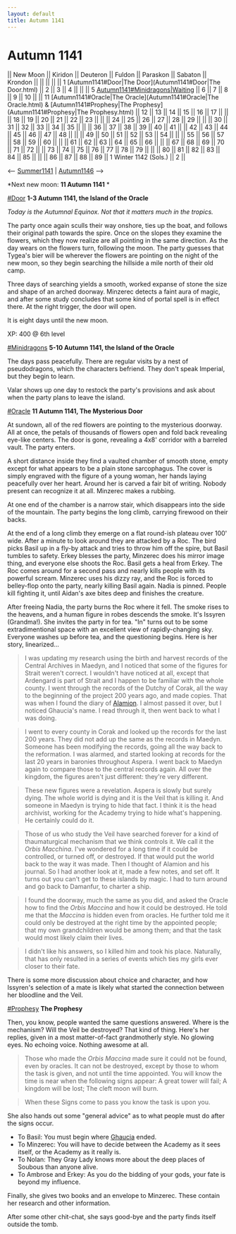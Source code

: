 ```yaml
---
layout: default
title: Autumn 1141
---
```


# Autumn 1141 

|| New Moon || Kiridon || Deuteron || Fuldon || Paraskon || Sabaton || Krondon ||
||   ||   ||   || 1 [Autumn1141#Door|The Door](Autumn1141#Door|The Door.html) || 2  || 3  || 4 ||
||   ||  5 [Autumn1141#Minidragons|Waiting](Autumn1141#Minidragons|Waiting.html) ||  6 || 7  || 8  || 9  || 10 ||
|| 11 [Autumn1141#Oracle|The Oracle](Autumn1141#Oracle|The Oracle.html) & [Autumn1141#Prophesy|The Prophesy](Autumn1141#Prophesy|The Prophesy.html) || 12  || 13  || 14  || 15  || 16  || 17 ||
||   || 18  || 19  ||  20 || 21  || 22  || 23 ||
||   || 24  || 25  ||  26 || 27  || 28  || 29 ||
||   || 30  || 31  || 32  || 33  || 34  || 35 ||
||   || 36  || 37  || 38  || 39  || 40  || 41 ||
|| 42  || 43  || 44  || 45  || 46  || 47  || 48 ||
||   || 49  || 50  || 51  || 52  || 53  || 54 ||
||   || 55  || 56  || 57  || 58  || 59  || 60 ||
||   || 61  || 62  || 63  || 64  || 65  || 66 ||
||   || 67  || 68  || 69  || 70  || 71  || 72 ||
|| 73  || 74  || 75  || 76  || 77  || 78  || 79 ||
||   || 80  || 81  || 82  || 83  || 84  || 85 ||
||   || 86  || 87  || 88  || 89  || 1 Winter 1142 (Sols.)  || 2 ||

<-- [Summer1141](Summer1141.html) | [Autumn1146](Autumn1146.html) -->

*Next new moon: **11 Autumn 1141** *

[#Door](#Door.html)
**1-3 Autumn 1141, the Island of the Oracle**

*Today is the Autumnal Equinox.  Not that it matters much in the tropics.*

The party once again sculls their way onshore, ties up the boat, and follows their original path towards the spire.  Once on the slopes they examine the flowers, which they now realize are all pointing in the same direction.  As the day wears on the flowers turn, following the moon.  The party guesses that Tygea's bier will be wherever the flowers are pointing on the night of the new moon, so they begin searching the hillside a mile north of their old camp.

Three days of searching yields a smooth, worked expanse of stone the size and shape of an arched doorway.  Minzerec detects a faint aura of magic, and after some study concludes that some kind of portal spell is in effect there.  At the right trigger, the door will open.

It is eight days until the new moon.

XP: 400 @ 6th level

[#Minidragons](#Minidragons.html)
**5-10 Autumn 1141, the Island of the Oracle**

The days pass peacefully.  There are regular visits by a nest of pseudodragons, which the characters befriend.    They don't speak Imperial, but they begin to learn.  

Valar shows up one day to restock the party's provisions and ask about when the party plans to leave the island.

[#Oracle](#Oracle.html)
**11 Autumn 1141, The Mysterious Door**

At sundown, all of the red flowers are pointing to the mysterious doorway.  All at once, the petals of thousands of flowers open and fold back revealing eye-like centers.  The door is gone, revealing a 4x8' corridor with a barreled vault.  The party enters.

A short distance inside they find a vaulted chamber of smooth stone, empty except for what appears to be a plain stone sarcophagus.  The cover is simply engraved with the figure of a young woman, her hands laying peacefully over her heart.  Around her is carved a fair bit of writing.  Nobody present can recognize it at all.  Minzerec makes a rubbing.

At one end of the chamber is a narrow stair, which disappears into the side of the mountain.  The party begins the long climb, carrying firewood on their backs.

At the end of a long climb they emerge on a flat round-ish plateau over 100' wide.  After a minute to look around they are attacked by a Roc.  The bird picks Basil up in a fly-by attack and tries to throw him off the spire, but Basil tumbles to safety.  Erkey blesses the party, Minzerec does his mirror image thing, and everyone else shoots the Roc.  Basil gets a heal from Erkey.  The Roc comes around for a second pass and nearly kills people with its powerful scream.  Minzerec uses his dizzy ray, and the Roc is forced to belley-flop onto the party, nearly killing Basil again.  Nadia is pinned.  People kill fighting it, until Aidan's axe bites deep and finishes the creature.

After freeing Nadia, the party burns the Roc where it fell.  The smoke rises to the heavens, and a human figure in robes descends the smoke.  It's Issyren (Grandma!).  She invites the party in for tea.  "In" turns out to be some extradimentional space with an excellent view of rapidly-changing sky.  Everyone washes up before tea, and the questioning begins.  Here is her story, linearized...

> I was updating my research using the birth and harvest records of the Central Archives in Maedyn, and I noticed that some of the figures for Strait weren't correct.  I wouldn't have noticed at all, except that Ardengard is part of Strait and I happen to be familiar with the whole county.  I went through the records of the Dutchy of Corak, all the way to the beginning of the project 200 years ago, and made copies.  That was when I found the diary of [Alamion](Alamion.html).  I almost passed it over, but I noticed Ghaucia's name.  I read through it, then went back to what I was doing.

> I went to every county in Corak and looked up the records for the last 200 years.  They did not add up the same as the records in Maedyn.  Someone has been modifying the records, going all the way back to the reformation.  I was alarmed, and started looking at records for the last 20 years in baronies throughout Aspera.  I went back to Maedyn again to compare those to the central records again.  All over the kingdom, the figures aren't just different: they're very different.  

> These new figures were a revelation.  Aspera is slowly but surely dying.  The whole world is dying and it is the Veil that is killing it.  And someone in Maedyn is trying to hide that fact.  I think it is the head archivist, working for the Academy trying to hide what's happening.  He certainly could do it.

> Those of us who study the Veil have searched forever for a kind of thaumaturgical mechanism that we think controls it.  We call it the *Orbis Macchina*.  I've wondered for a long time if it could be controlled, or turned off, or destroyed.  If that would put the world back to the way it was made.  Then I thought of Alamion and his journal.  So I had another look at it, made a few notes, and set off.  It turns out you can't get to these islands by magic.  I had to turn around and go back to Damanfur, to charter a ship.

> I found the doorway, much the same as you did, and asked the Oracle how to find the *Orbis Maccina* and how it could be destroyed.  He told me that the *Maccina* is hidden even from oracles.  He further told me it could only be destroyed at the right time by the appointed people; that my own grandchildren would be among them; and that the task would most likely claim their lives.

> I didn't like his answers, so I killed him and took his place.  Naturally, that has only resulted in a series of events which ties my girls ever closer to their fate.  

There is some more discussion about choice and character, and how Issyren's selection of a mate is likely what started the connection between her bloodline and the Veil.

[#Prophesy](#Prophesy.html)
**The Prophesy**

Then, you know, people wanted the same questions answered.  Where is the mechanism?  Will the Veil be destroyed?  That kind of thing.  Here's her replies, given in a most matter-of-fact grandmotherly style.  No glowing eyes.  No echoing voice.  Nothing awesome at all.

> Those who made the *Orbis Maccina* made sure it could not be found, even by oracles.  It can not be destroyed, except by those to whom the task is given, and not until the time appointed.  You will know the time is near when the following signs appear:  A great tower will fail; A kingdom will be lost; The cleft moon will burn.  

> When these Signs come to pass you know the task is upon you.

She also hands out some "general advice" as to what people must do after the signs occur.

* To Basil: You must begin where [Ghaucia](Ghaucia.html) ended.
* To Minzerec: You will have to decide between the Academy as it sees itself, or the Academy as it really is.
* To Nolan: They Gray Lady knows more about the deep places of Soubous than anyone alive.
* To Ambrose and Erkey: As you do the bidding of your gods, your fate is beyond my influence.

Finally, she gives two books and an envelope to Minzerec.  These contain her research and other information.

After some other chit-chat, she says good-bye and the party finds itself outside the tomb.
